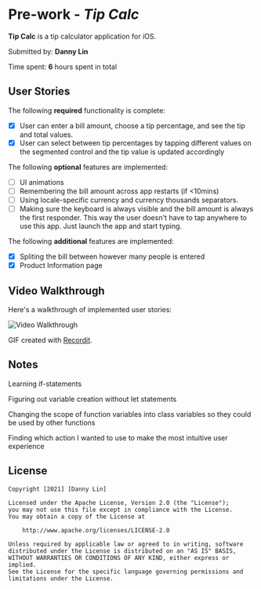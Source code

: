 # Pre-work - *Tip Calc*

**Tip Calc** is a tip calculator application for iOS.

Submitted by: **Danny Lin**

Time spent: **6** hours spent in total

## User Stories

The following **required** functionality is complete:

* [x] User can enter a bill amount, choose a tip percentage, and see the tip and total values.
* [x] User can select between tip percentages by tapping different values on the segmented control and the tip value is updated accordingly

The following **optional** features are implemented:

* [ ] UI animations
* [ ] Remembering the bill amount across app restarts (if <10mins)
* [ ] Using locale-specific currency and currency thousands separators.
* [ ] Making sure the keyboard is always visible and the bill amount is always the first responder. This way the user doesn't have to tap anywhere to use this app. Just launch the app and start typing.

The following **additional** features are implemented:

- [x] Spliting the bill between however many people is entered
- [x] Product Information page

## Video Walkthrough

Here's a walkthrough of implemented user stories:

<img src='http://recordit.co/YxOdhEC3cz.gif' title='Video Walkthrough' width='' alt='Video Walkthrough' />


GIF created with [Recordit](http://www.recordit.co/).

## Notes

Learning if-statements

Figuring out variable creation without let statements

Changing the scope of function variables into class variables so they could be used by other functions

Finding which action I wanted to use to make the most intuitive user experience

## License

    Copyright [2021] [Danny Lin]

    Licensed under the Apache License, Version 2.0 (the "License");
    you may not use this file except in compliance with the License.
    You may obtain a copy of the License at

        http://www.apache.org/licenses/LICENSE-2.0

    Unless required by applicable law or agreed to in writing, software
    distributed under the License is distributed on an "AS IS" BASIS,
    WITHOUT WARRANTIES OR CONDITIONS OF ANY KIND, either express or implied.
    See the License for the specific language governing permissions and
    limitations under the License.
